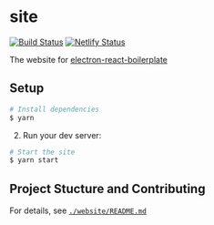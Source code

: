 # site

[![Build Status](https://travis-ci.org/electron-react-boilerplate/site.svg?branch=master)](https://travis-ci.org/electron-react-boilerplate/site)
[![Netlify Status](https://api.netlify.com/api/v1/badges/09eae66b-2119-45c4-9672-dfbd388f1d20/deploy-status)](https://app.netlify.com/sites/electron-react-boilerplate/deploys)

The website for [electron-react-boilerplate](https://github.com/electron-react-boilerplate/electron-react-boilerplate)

## Setup

```sh
# Install dependencies
$ yarn
```
2. Run your dev server:

```sh
# Start the site
$ yarn start
```

## Project Stucture and Contributing

For details, see [`./website/README.md`](https://github.com/electron-react-boilerplate/site/blob/master/website/README.md)
